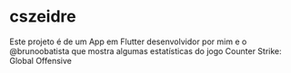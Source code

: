 # cszeidre
Este projeto é de um App em Flutter desenvolvidor por mim e o @brunoobatista que mostra algumas estatísticas do jogo Counter Strike: Global Offensive

